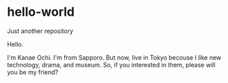 # hello-world
Just another repository

Hello.

I'm Kanae Ochi.
I'm from Sapporo. But now, live in Tokyo becouse I like new technology, drama, and museum.
So, if you interested in them, please will you be my friend?
